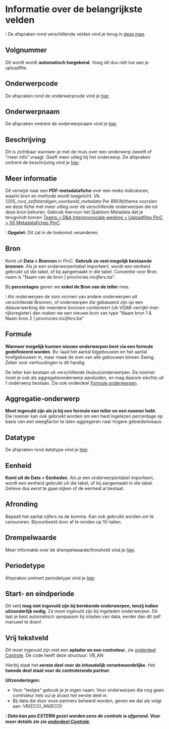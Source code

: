 # Informatie over de belangrijkste velden

❕ De afspraken rond verschillende velden vind je terug in [deze map](https://github.com/provinciesincijfers/JiveDocumentation/tree/master/03.%20Onderwerpentabel/Afspraken%20omtrent%20velden%20in%20de%20onderwerpentabel).

## Volgnummer

Dit wordt wordt **automatisch toegekend**. Voeg dit dus niét toe aan je uploadfile.

## Onderwerpcode

De afspraken rond de onderwerpcode vind je [hier](https://github.com/provinciesincijfers/JiveDocumentation/blob/master/03.%20Onderwerpentabel/Afspraken%20omtrent%20velden%20in%20de%20onderwerpentabel/Afspraken%20omtrent%20de%20onderwerpcode.md).

## Onderwerpnaam

De afspraken omtrent de onderwerpnaam vind je [hier](https://github.com/provinciesincijfers/JiveDocumentation/blob/master/03.%20Onderwerpentabel/Afspraken%20omtrent%20velden%20in%20de%20onderwerpentabel/Afspraken%20omtrent%20de%20onderwerpnaam.md).

## Beschrijving

Dit is zichtbaar wanneer je met de muis over een onderwerp zweeft of &quot;meer info&quot; vraagt.
 Geeft meer uitleg bij het onderwerp.
 De afspraken omtrent de beschrijving vind je [hier](https://github.com/provinciesincijfers/JiveDocumentation/blob/master/03.%20Onderwerpentabel/Afspraken%20omtrent%20velden%20in%20de%20onderwerpentabel/Afspraken%20omtrent%20de%20beschrijving.md).

## Meer informatie

Dit verwijst naar een **PDF-metadatafiche** over een reeks indicatoren, waarin bron en methode wordt toegelicht. _Vb. 1205\_rsvz\_zelfstandigen\_voorbeeld\_metadata_
 Per BRON/thema voorzien we deze fiche met meer uitleg over de verschillende onderwerpen die tot deze bron behoren. Gebruik hiervoor het Sjabloon Metadata dat je terugvindt binnen [Teams > D&A Interprovinciale werking > Uploadfiles PinC > 00 Metadatafiches PinC](https://teams.microsoft.com/_?tenantId=abeeed50-ea7b-4008-b0e5-d27f624bf85e#/files/Uploadfiles%20PinC?threadId=19:51c8556c2f0c4552b8acc0b7c93024b7@thread.tacv2&ctx=channel&rootfolder=%252Fteams%252FDA-Interprovincialewerking%252FGedeelde%2520documenten%252FUploadfiles%2520PinC%252F00%2520Metadatafiches%2520PinC%252FSjabloon%2520metadata).

❕ **Opgelet:** Dit zal in de toekomst veranderen.

## Bron

Komt uit **Data > Bronnen** in PinC. **Gebruik zo veel mogelijk bestaande bronnen**. Als je een onderwerpentabel importeert, wordt een eenheid gebruikt uit die tabel, of bij aangemaakt in die tabel. Conventie voor Bron naam is &quot;Naam van de bron | provincies.incijfers.be&quot;.

Bij **percentages** geven we **enkel de Bron van de teller** mee.

❕ Als onderwerpen de som vormen van andere onderwerpen uit verschillende Bronnen, of onderwerpen die gebaseerd zijn op een dataverwerking die meerdere bronnen combineert (vb VDAB-verrijkt-met-rijksregister) dan maken we een nieuwe bron van type &quot;Naam bron 1 &amp; Naam bron 2 | provincies.incijfers.be&quot;

## Formule 

 **Wanneer mogelijk kunnen nieuwe onderwerpen best via een formule gedefinieerd worden**. Bv: laad het aantal bijgebouwen en het aantal hoofgebouwen in, maar maak de som van alle gebouwen binnen Swing. Zeker voor verhoudingen is dit handig.

De teller kan bestaan uit verschillende (kubus)onderwerpen. De noemer moet je ook als aggregatieonderwerp aanduiden, en mag daarom slechts uit 1 onderwerp bestaan.
 Zie ook onderdeel [Formule onderwerpen](https://github.com/provinciesincijfers/JiveDocumentation/blob/master/04.%20Data%20inlezen/Formule-onderwerpen.md).

## Aggregatie-onderwerp

**Moet ingevuld zijn als je bij een formule een teller en een noemer hebt**. Die noemer kan ook gebruikt worden om een hard ingelezen percentage op basis van een weegfactor te laten aggregeren naar hogere gebiedsniveaus.

## Datatype

De afspraken rond datatype vind je [hier](https://github.com/provinciesincijfers/JiveDocumentation/blob/master/03.%20Onderwerpentabel/Afspraken%20omtrent%20velden%20in%20de%20onderwerpentabel/Afspraken%20omtrent%20het%20datatype.md).
 
## Eenheid

**Komt uit de Data > Eenheden**. Als je een onderwerpentabel importeert, wordt een eenheid gebruikt uit die tabel, of bij aangemaakt in die tabel. Gelieve dus eerst te gaan kijken of de eenheid al bestaat.

## Afronding

Bepaalt het aantal cijfers na de komma. Kan ook gebruikt worden om te censureren. Bijvoorbeeld door af te ronden op 10-tallen.

## Drempelwaarde

Meer informatie over de drempelwaarde/threshold vind je [hier](https://github.com/provinciesincijfers/JiveDocumentation/blob/master/03.%20Onderwerpentabel/Afspraken%20omtrent%20velden%20in%20de%20onderwerpentabel/threshold.md).

## Periodetype

Afspraken omtrent periodetype vind je [hier](https://github.com/provinciesincijfers/JiveDocumentation/blob/master/03.%20Onderwerpentabel/Afspraken%20omtrent%20velden%20in%20de%20onderwerpentabel/Afspraken%20omtrent%20het%20periodetype.md).

## Start- en eindperiode

Dit veld **mag niet ingevuld zijn bij berekende onderwerpen, tenzij indien uitzonderlijk nodig**. Ze moet ingevuld zijn bij ingeladen onderwerpen. Dit laat je best automatisch aanpassen bij inladen van data, eerder dan dit zelf manueel te doen!

## Vrij tekstveld

Dit moet ingevuld zijn met een **oplader en een controleur**, zie [onderdeel Controle](https://github.com/provinciesincijfers/JiveDocumentation/tree/master/09.%20Controle). De code heeft deze structuur: VB\_AN

Hierbij staat het **eerste deel voor de inhoudelijk verantwoordelijke**. Het **tweede deel staat voor de controlerende partner**.

**Uitzonderingen:**

- Voor &quot;testjes&quot; gebruik je je eigen naam. Voor onderwerpen die nog geen controleur heb vul je alvast het eerste deel in.
- Bij data die door onze partners beheerd worden, geven we dat als volgt aan: VB(ECO)\_AN(ECO)

❕ ***Data kan pas EXTERN gezet worden eens de controle is afgerond. Voor meer details zie zie [onderdeel Controle](https://github.com/provinciesincijfers/JiveDocumentation/tree/master/09.%20Controle).***
